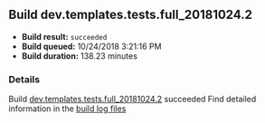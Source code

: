 ## Build dev.templates.tests.full_20181024.2
- **Build result:** `succeeded`
- **Build queued:** 10/24/2018 3:21:16 PM
- **Build duration:** 138.23 minutes
### Details
Build [dev.templates.tests.full_20181024.2](https://winappstudio.visualstudio.com/web/build.aspx?pcguid=a4ef43be-68ce-4195-a619-079b4d9834c2&builduri=vstfs%3a%2f%2f%2fBuild%2fBuild%2f26468) succeeded
Find detailed information in the [build log files](https://uwpctdiags.blob.core.windows.net/buildlogs/dev.templates.tests.full_20181024.2_logs.zip)
